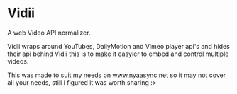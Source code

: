 Vidii
=====

A web Video API normalizer.

Vidii wraps around YouTubes, DailyMotion and Vimeo player api's and hides their api behind Vidii this is to make it easyier to embed and control multiple videos.

This was made to suit my needs on www.nyaasync.net so it may not cover all your needs, still i figured it was worth sharing :>
